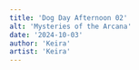 ```yaml
---
title: 'Dog Day Afternoon 02'
alt: 'Mysteries of the Arcana'
date: '2024-10-03'
author: 'Keira'
artist: 'Keira'
---
```

